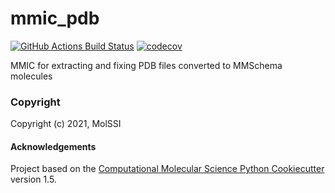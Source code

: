 mmic_pdb
==============================
[//]: # (Badges)
[![GitHub Actions Build Status](https://github.com/REPLACE_WITH_OWNER_ACCOUNT/mmic_pdb/workflows/CI/badge.svg)](https://github.com/REPLACE_WITH_OWNER_ACCOUNT/mmic_pdb/actions?query=workflow%3ACI)
[![codecov](https://codecov.io/gh/REPLACE_WITH_OWNER_ACCOUNT/mmic_pdb/branch/master/graph/badge.svg)](https://codecov.io/gh/REPLACE_WITH_OWNER_ACCOUNT/mmic_pdb/branch/master)


MMIC for extracting and fixing PDB files converted to MMSchema molecules

### Copyright

Copyright (c) 2021, MolSSI


#### Acknowledgements
 
Project based on the 
[Computational Molecular Science Python Cookiecutter](https://github.com/molssi/cookiecutter-cms) version 1.5.
